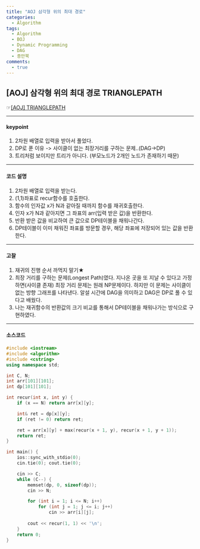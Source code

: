 ```yaml
---
title: "AOJ 삼각형 위의 최대 경로"
categories:
  - Algorithm
tags:
  - Algorithm
  - BOJ
  - Dynamic Programming
  - DAG
  - 종만북
comments:
  - true
---
```


## [AOJ] 삼각형 위의 최대 경로 TRIANGLEPATH
 ☞[[AOJ] TRIANGLEPATH](https://www.algospot.com/judge/problem/read/TRIANGLEPATH)

---

#### keypoint
1. 2차원 배열로 입력을 받아서 풀었다.
2. DP로 푼 이유 -> 사이클이 없는 최장거리를 구하는 문제..(DAG->DP)
3. 트리처럼 보이지만 트리가 아니다. (부모노드가 2개인 노드가 존재하기 때문)

---

#### 코드 설명
1. 2차원 배열로 입력을 받는다. 
2. (1,1)좌표로 recur함수를 호출한다.
3. 함수의 인자값 x가 N과 같아질 때까지 함수를 재귀호출한다.
4. 인자 x가 N과 같아지면 그 좌표의 arr(입력 받은 값)을 반환한다.
5. 반환 받은 값을 비교하여 큰 값으로 DP테이블을 채워나간다.
6. DP테이블이 이미 채워진 좌표를 방문할 경우, 해당 좌표에 저장되어 있는 값을 반환한다.

---

#### 고찰
1. 재귀의 진행 순서 까먹지 말기★
2. 최장 거리를 구하는 문제(Longest Path)였다. 지나온 곳을 또 지날 수 있다고 가정하면(사이클 존재) 최장 거리 문제는 원래 NP문제이다. 하지만 이 문제는 사이클이 없는 방향 그래프를 나타낸다. 알설 시간에 DAG을 의미하고 DAG은 DP로 풀 수 있다고 배웠다.
3. 나는 재귀함수의 반환값의 크기 비교를 통해서 DP테이블을 채워나가는 방식으로 구현하였다. 

---

#### 소스코드

```cpp
#include <iostream>
#include <algorithm>
#include <cstring>
using namespace std;

int C, N;
int arr[101][101];
int dp[101][101];

int recur(int x, int y) {
	if (x == N) return arr[x][y];

	int& ret = dp[x][y];
	if (ret != 0) return ret;

	ret = arr[x][y] + max(recur(x + 1, y), recur(x + 1, y + 1));
	return ret;
}

int main() {
	ios::sync_with_stdio(0);
	cin.tie(0); cout.tie(0);

	cin >> C;
	while (C--) {
		memset(dp, 0, sizeof(dp));
		cin >> N;

		for (int i = 1; i <= N; i++) 
			for (int j = 1; j <= i; j++) 
				cin >> arr[i][j];
		
		cout << recur(1, 1) << '\n';
	}
	return 0;
}
```

